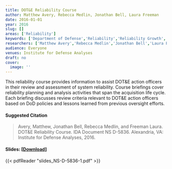 ```yaml
---
title: DOT&E Reliability Course
author: Matthew Avery, Rebecca Medlin, Jonathan Bell, Laura Freeman
date: 2016-01-01
year: 2016
slug: []
areas: ['Reliability']
keywords: ['Department of Defense','Reliability','Reliability Growth','Reliability Analysis','Test and Evaluation Master Plan']
researchers: ['Matthew Avery','Rebecca Medlin','Jonathan Bell','Laura Freeman']
audience: Everyone
venues: Institute for Defense Analyses
draft: no
cover:
  image: ''
---
```




This reliability course provides information to assist DOT&E action officers in their review and assessment of system reliability. Course briefings cover reliability planning and analysis activities that span the acquisition life cycle. Each briefing discusses review criteria relevant to DOT&E action officers based on DoD policies and lessons learned from previous oversight efforts.

#### Suggested Citation
> Avery, Matthew, Jonathan Bell, Rebecca Medlin, and Freeman Laura. DOT&E Reliability Course. IDA Document NS D-5836. Alexandria, VA: Institute for Defense Analyses, 2016.

#### Slides: [[Download](slides_NS-D-5836-1.pdf)]
{{< pdfReader "slides_NS-D-5836-1.pdf" >}}




